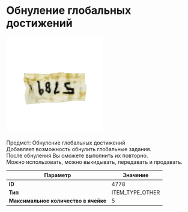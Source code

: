 # Обнуление глобальных достижений

![Item Image](../img/4778.webp?raw=true)

Предмет: Обнуление глобальных достижений<br>Добавляет возможность обнулить глобальные задания.<br>После обнуления Вы сможете выполнить их повторно.<br>Можно использовать, можно выкидывать, передавать и продавать.


| Параметр | Значение |
|----------|----------|
| **ID** | 4778 |
| **Тип** | ITEM_TYPE_OTHER |
| **Максимальное количество в ячейке** | 5 |

